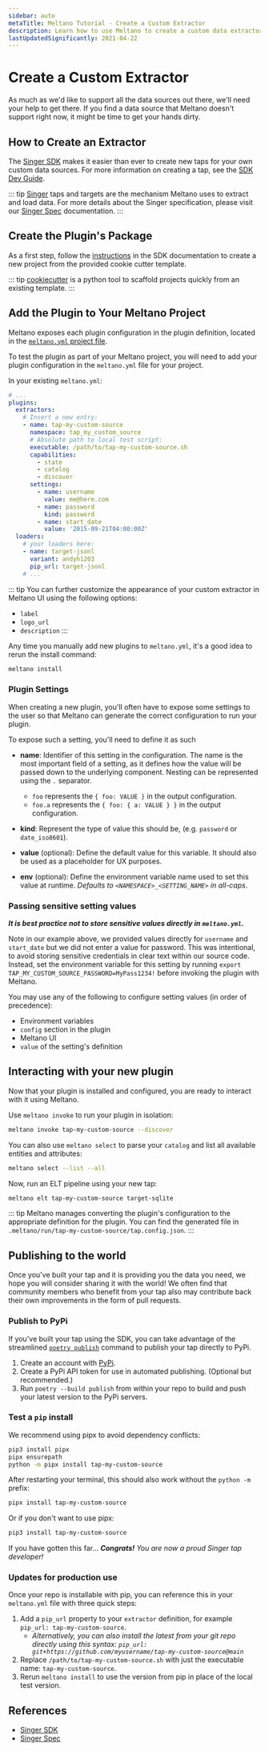 ```yaml
---
sidebar: auto
metaTitle: Meltano Tutorial - Create a Custom Extractor
description: Learn how to use Meltano to create a custom data extractor.
lastUpdatedSignificantly: 2021-04-22
---
```


# Create a Custom Extractor

As much as we'd like to support all the data sources out there, we'll need your help to get there. If you find a data source that Meltano doesn't support right now, it might be time to get your hands dirty.


## How to Create an Extractor

The [Singer SDK](https://gitlab.com/meltano/singer-sdk#user-content-singer-sdk-a-framework-for-building-singer-taps)
makes it easier than ever to create new taps for your own custom data sources. For more information
on creating a tap, see the [SDK Dev Guide](https://gitlab.com/meltano/singer-sdk/-/blob/main/docs/dev_guide.md).

::: tip
[Singer](https://singer.io) taps and targets are the mechanism Meltano uses to extract
 and load data. For more details about the Singer specification, please visit our
 [Singer Spec](https://meltano.com/docs/singer-spec.html) documentation.
:::

## Create the Plugin's Package

As a first step, follow the [instructions](https://gitlab.com/meltano/singer-sdk/-/tree/main/cookiecutter/tap-template)
in the SDK documentation to create a new project from the provided cookie cutter template.

::: tip
[cookiecutter](https://cookiecutter.readthedocs.io/en/latest/) is a python tool to scaffold projects quickly from an existing template.
:::

## Add the Plugin to Your Meltano Project

Meltano exposes each plugin configuration in the plugin definition, located in the [`meltano.yml` project file](/docs/project.html#meltano-yml-project-file).

To test the plugin as part of your Meltano project, you will need to add your plugin configuration in the `meltano.yml` file for your project.

In your existing `meltano.yml`:

```yml
# ...
plugins:
  extractors:
    # Insert a new entry:
    - name: tap-my-custom-source
      namespace: tap_my_custom_source
      # Absolute path to local test script:
      executable: /path/to/tap-my-custom-source.sh
      capabilities:
        - state
        - catalog
        - discover
      settings:
        - name: username
          value: me@here.com
        - name: password
          kind: password
        - name: start_date
          value: '2015-09-21T04:00:00Z'
  loaders:
    # your loaders here:
    - name: target-jsonl
      variant: andyh1203
      pip_url: target-jsonl
    # ...
```

::: tip
You can further customize the appearance of your custom extractor in Meltano UI using the following options:

- `label`
- `logo_url`
- `description`
:::

Any time you manually add new plugins to `meltano.yml`, it's a good idea to rerun the install command:

```bash
meltano install
```

### Plugin Settings

When creating a new plugin, you'll often have to expose some settings to the user so that Meltano can generate the correct configuration to run your plugin.

To expose such a setting, you'll need to define it as such

- **name**: Identifier of this setting in the configuration.
  The name is the most important field of a setting, as it defines how the value will be passed down to the underlying component.
  Nesting can be represented using the `.` separator.

  - `foo` represents the `{ foo: VALUE }` in the output configuration.
  - `foo.a` represents the `{ foo: { a: VALUE } }` in the output configuration.

- **kind**: Represent the type of value this should be, (e.g. `password` or `date_iso8601`).
- **value** (optional): Define the default value for this variable. It should also be used as a placeholder for UX purposes.
- **env** (optional): Define the environment variable name used to set this value at runtime. _Defaults to `<NAMESPACE>_<SETTING_NAME>` in all-caps_.

### Passing sensitive setting values

_**It is best practice not to store sensitive values directly in `meltano.yml`.**_

Note in our example above, we provided values directly for `username` and `start_date` but we did not enter a value
for password. This was intentional, to avoid storing sensitive credentials in clear text within our source code. Instead, set the environment variable for this setting by running `export TAP_MY_CUSTOM_SOURCE_PASSWORD=MyPass1234!`
before invoking the plugin with Meltano.

You may use any of the following to configure setting values (in order of precedence):

- Environment variables
- `config` section in the plugin
- Meltano UI
- `value` of the setting's definition

## Interacting with your new plugin

Now that your plugin is installed and configured, you are ready to interact with it using Meltano.

Use `meltano invoke` to run your plugin in isolation:

```bash
meltano invoke tap-my-custom-source --discover
```

You can also use `meltano select` to parse your `catalog` and list all available entities and attributes:

```bash
meltano select --list --all
```

Now, run an ELT pipeline using your new tap:

```bash
meltano elt tap-my-custom-source target-sqlite
```

::: tip
Meltano manages converting the plugin's configuration to the appropriate definition for the plugin. You can find the generated file in `.meltano/run/tap-my-custom-source/tap.config.json`.
:::

## Publishing to the world

Once you've built your tap and it is providing you the data you need, we hope you will consider
sharing it with the world! We often find that community
members who benefit from your tap also may contribute back their own improvements in
the form of pull requests.

### Publish to PyPi

If you've built your tap using the SDK, you can take advantage of the streamlined
[`poetry publish`](https://python-poetry.org/docs/cli/#publish) command to publish
your tap directly to PyPi.

1. Create an account with [PyPi](https://pypi.org).
2. Create a PyPi API token for use in automated publishing. (Optional but recommended.)
3. Run `poetry --build publish` from within your repo to build and push your latest version
   to the PyPi servers.

### Test a `pip` install

We recommend using pipx to avoid dependency conflicts:

```bash
pip3 install pipx
pipx ensurepath
python -m pipx install tap-my-custom-source
```

After restarting your terminal, this should also work without the `python -m` prefix:

```bash
pipx install tap-my-custom-source
```

Or if you don't want to use pipx:

```bash
pip3 install tap-my-custom-source
```

If you have gotten this far... _**Congrats!** You are now a proud Singer tap developer!_

### Updates for production use

Once your repo is installable with pip, you can reference this in your `meltano.yml` file with three quick steps:

1. Add a `pip_url` property to your `extractor` definition, for example `pip_url: tap-my-custom-source`.
   - _Alternatively, you can also install the latest from your git repo directly using this syntax:
     `pip_url: git+https://github.com/myusername/tap-my-custom-source@main`_
2. Replace `/path/to/tap-my-custom-source.sh` with just the executable name: `tap-my-custom-source`.
3. Rerun `meltano install` to use the version from pip in place of the local test version.

## References

- [Singer SDK](https://github.com/meltano/singer-sdk)
- [Singer Spec](https://meltano.com/docs/singer-spec.html)
